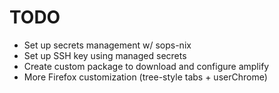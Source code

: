# TODO

- Set up secrets management w/ sops-nix
- Set up SSH key using managed secrets
- Create custom package to download and configure amplify
- More Firefox customization (tree-style tabs + userChrome)
